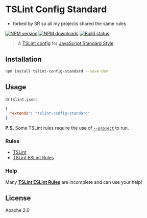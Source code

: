 # TSLint Config Standard

- forked by SR so all my projects shared the same rules

[![NPM version](https://img.shields.io/npm/v/tslint-config-standard.svg?style=flat)](https://npmjs.org/package/tslint-config-standard)
[![NPM downloads](https://img.shields.io/npm/dm/tslint-config-standard.svg?style=flat)](https://npmjs.org/package/tslint-config-standard)
[![Build status](https://img.shields.io/travis/blakeembrey/tslint-config-standard.svg?style=flat)](https://travis-ci.org/blakeembrey/tslint-config-standard)

> A [TSLint config](https://palantir.github.io/tslint/usage/tslint-json/) for [JavaScript Standard Style](http://standardjs.com/)

## Installation

```sh
npm install tslint-config-standard --save-dev
```

## Usage

In `tslint.json`:

```json
{
  "extends": "tslint-config-standard"
}
```

**P.S.** Some TSLint rules require the use of [`--project`](https://palantir.github.io/tslint/usage/cli/#cli-usage) to run.

### Rules

* [TSLint](https://www.npmjs.com/package/tslint)
* [TSLint ESLint Rules](https://www.npmjs.com/package/tslint-eslint-rules)

### Help

Many [**TSLint ESLint Rules**](https://github.com/buzinas/tslint-eslint-rules#rules-copied-from-the-eslint-website) are incomplete and can use your help!

## License

Apache 2.0
